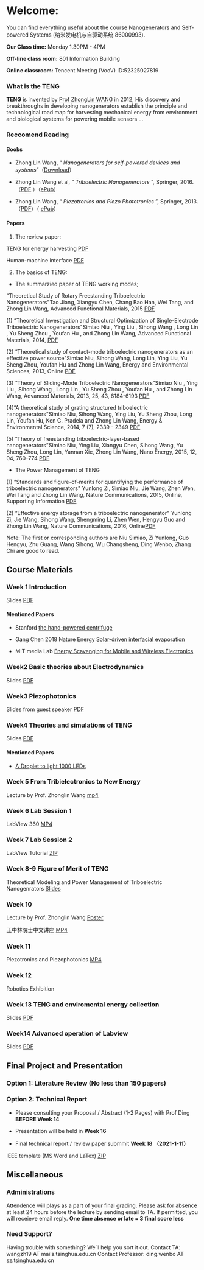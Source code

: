 # Welcome:

You can find everything useful about the course Nanogenerators and Self-powered Systems (纳米发电机与自驱动系统 86000993).

**Our Class time:** Monday 1.30PM - 4PM

**Off-line class room:** 801 Information Building

**Online classroom:** Tencent Meeting (VooV) 
ID:52325027819


### What is the TENG

**TENG** is invented by [Prof ZhongLin WANG](http://www.nanoscience.gatech.edu/group/Current%20Members/Group%20Leader/Zhong%20Lin%20Wang.php) in 2012, His discovery and breakthroughs in developing nanogenerators establish the principle and technological road map for harvesting mechanical energy from environment and biological systems for powering mobile sensors ...

### Reccomend Reading

#### Books

- Zhong Lin Wang, “ _Nanogenerators for self-powered devices and systems_”（[Download](https://smartech.gatech.edu/handle/1853/39262)）

- Zhong Lin Wang et al, “ _Triboelectric Nanogenerators_ ”,  Springer, 2016.（[PDF](https://cloud.tsinghua.edu.cn/f/2af5baf37ef14af68432/?dl=1) ）（[ePub](https://cloud.tsinghua.edu.cn/f/8d917eb044c241e19867/?dl=1)）

- Zhong Lin Wang, “ _Piezotronics and Piezo Phototronics_ ”,  Springer, 2013.（[PDF](https://cloud.tsinghua.edu.cn/f/84cba97b3b234cdf9fa8/?dl=1)）（ [ePub](https://cloud.tsinghua.edu.cn/f/fc3817946ec548168f9a/?dl=1)）

#### Papers

1. The review paper:

TENG for energy harvesting [PDF](http://www.nanoscience.gatech.edu/paper/2018/18_AEM_08.pdf)

Human-machine interface [PDF](http://www.nanoscience.gatech.edu/paper/2018/18_AMT_07.pdf)

2. The basics of TENG:

- The summarzied paper of TENG working modes;

“Theoretical Study of Rotary Freestanding Triboelectric Nanogenerators"Tao Jiang, Xiangyu Chen, Chang Bao Han, Wei Tang, and Zhong Lin Wang, Advanced Functional Materials, 2015 [PDF](http://www.nanoscience.gatech.edu/paper/2015/15_NE_11.pdf)

(1) “Theoretical Investigation and Structural Optimization of Single-Electrode Triboelectric Nanogenerators"Simiao Niu , Ying Liu , Sihong Wang , Long Lin , Yu Sheng Zhou , Youfan Hu , and Zhong Lin Wang, Advanced Functional Materials, 2014, [PDF](http://www.nanoscience.gatech.edu/paper/2014/14_AFM_05.pdf)

(2) “Theoretical study of contact-mode triboelectric nanogenerators as an effective power source"Simiao Niu, Sihong Wang, Long Lin, Ying Liu, Yu Sheng Zhou, Youfan Hu and Zhong Lin Wang, Energy and Environmental Sciences, 2013, Online [PDF](http://www.nanoscience.gatech.edu/paper/2013/13_EES_05.pdf)

(3) “Theory of Sliding-Mode Triboelectric Nanogenerators"Simiao Niu , Ying Liu , Sihong Wang , Long Lin , Yu Sheng Zhou , Youfan Hu , and Zhong Lin Wang, Advanced Materials, 2013, 25, 43, 6184-6193 [PDF](http://www.nanoscience.gatech.edu/paper/2013/13_AM_06.pdf)

(4)“A theoretical study of grating structured triboelectric nanogenerators"Simiao Niu, Sihong Wang, Ying Liu, Yu Sheng Zhou, Long Lin, Youfan Hu, Ken C. Pradela and Zhong Lin Wang, Energy & Environmental Science, 2014, 7 (7), 2339 - 2349 [PDF](http://www.nanoscience.gatech.edu/paper/2014/14_EES_01.pdf)

(5) “Theory of freestanding triboelectric-layer-based nanogenerators"Simiao Niu, Ying Liu, Xiangyu Chen, Sihong Wang, Yu Sheng Zhou, Long Lin, Yannan Xie, Zhong Lin Wang, Nano Energy, 2015, 12, 04, 760–774 [PDF](http://www.nanoscience.gatech.edu/paper/2015/15_NE_02.pdf)

- The Power Management of TENG

(1) “Standards and figure-of-merits for quantifying the performance of triboelectric nanogenerators" Yunlong Zi, Simiao Niu, Jie Wang, Zhen Wen, Wei Tang and Zhong Lin Wang,
Nature Communications, 2015, Online, Supporting Information [PDF](http://www.nanoscience.gatech.edu/paper/2015/15_NC_02.pdf)
  
(2) “Effective energy storage from a triboelectric nanogenerator" Yunlong Zi, Jie Wang, Sihong Wang, Shengming Li, Zhen Wen, Hengyu Guo and Zhong Lin Wang, Nature Communications, 2016, Online[PDF](http://www.nanoscience.gatech.edu/paper/2016/16_NC_01.pdf)

Note: The first or corresponding authors are Niu Simiao, Zi Yunlong, Guo Hengyu, Zhu Guang, Wang Sihong, Wu Changsheng, Ding Wenbo, Zhang Chi are good to read.

## Course Materials

### Week 1 Introduction

Slides [PDF](https://cloud.tsinghua.edu.cn/f/57df12b143f740cd9cfe/)

#### Mentioned Papers

- Stanford [the hand-powered centrifuge](https://www.nature.com/articles/s41551-016-0009)

- Gang Chen 2018 Nature Energy [Solar-driven interfacial evaporation](https://www.nature.com/articles/s41560-018-0260-7)

- MIT media Lab [Energy Scavenging for Mobile and Wireless Electronics](https://ieeexplore.ieee.org/document/1401839)

### Week2 Basic theories about Electrodynamics

Slides [PDF](https://cloud.tsinghua.edu.cn/f/dea2005762d94aa4adf5/)

### Week3 Piezophotonics

Slides from guest speaker [PDF](https://cloud.tsinghua.edu.cn/f/e6f3d43bcd23401c9b09/)

### Week4 Theories and simulations of TENG

Slides [PDF](https://cloud.tsinghua.edu.cn/f/024e6b88851f4a0cb842/)

#### Mentioned Papers

 - [A Droplet to light 1000 LEDs](https://www.nature.com/articles/s41586-020-1985-6)

### Week 5 From Tribielectronics to New Energy

Lecture by Prof. Zhonglin Wang [mp4](https://cloud.tsinghua.edu.cn/f/6c124721fa20452a8e45/)

### Week 6 Lab Session 1

LabView 360 [MP4](https://cloud.tsinghua.edu.cn/d/938eaaf81e594e98a970/)

### Week 7 Lab Session 2

LabView Tutorial [ZIP](https://cloud.tsinghua.edu.cn/f/78e53c0057f1425ea4f7/)

### Week 8-9 Figure of Merit of TENG

Theoretical Modeling and Power Management of Triboelectric Nanogenrators [Slides](https://cloud.tsinghua.edu.cn/f/bcb0198682604509b06e/)

### Week 10

Lecture by Prof. Zhonglin Wang [Poster](https://www.tbsi.edu.cn/index.php?s=/cms/1627.html)

王中林院士中文讲座 [MP4](https://cloud.tsinghua.edu.cn/d/938eaaf81e594e98a970/)

### Week 11

Piezotronics and Piezophotonics [MP4](https://www.youtube.com/playlist?list=PLtSxO1llzi4odq6ulrneFzCQ1S90CN9uh)

### Week 12

Robotics Exhibition

### Week 13 TENG and enviromental energy collection

Slides [PDF](https://cloud.tsinghua.edu.cn/f/8bd5407fda4d405bbd93/)

### Week14 Advanced operation of Labview

Slides [PDF](https://cloud.tsinghua.edu.cn/f/f76dd40049724f358d61/)

## Final Project and Presentation

### Option 1: Literature Review (No less than 150 papers)

### Option 2: Technical Report

- Please consulting your Proposal / Abstract (1-2 Pages) with Prof Ding **BEFORE Week 14**

- Presentation will be held in **Week 16**

- Final technical report / review paper submmit **Week 18 （2021-1-11）**

IEEE template (MS Word and LaTex) [ZIP](https://cloud.tsinghua.edu.cn/f/d194ed13aa844edd80ac/)

## Miscellaneous

### Administrations

Attendence will plays as a part of your final grading. Please ask for absence at least 24 hours before the lecture by sending email to TA. If permitted, you will receieve email reply.
**One time absence or late = 3 final score less**

### Need Support?

Having trouble with something? We’ll help you sort it out.
Contact TA: wangzh19 AT mails.tsinghua.edu.cn
Contact Professor:  ding.wenbo AT sz.tsinghua.edu.cn